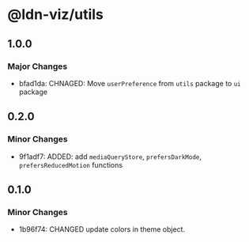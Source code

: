 # @ldn-viz/utils

## 1.0.0

### Major Changes

- bfad1da: CHNAGED: Move `userPreference` from `utils` package to `ui` package

## 0.2.0

### Minor Changes

- 9f1adf7: ADDED: add `mediaQueryStore`, `prefersDarkMode`, `prefersReducedMotion` functions

## 0.1.0

### Minor Changes

- 1b96f74: CHANGED update colors in theme object.
